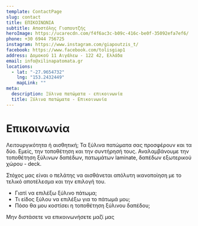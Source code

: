 ```yaml
---
template: ContactPage
slug: contact
title: ΕΠΙΚΟΙΝΩΝΙΑ
subtitle: Αποστόλης Γιαπουτζής
heroImage: https://ucarecdn.com/f4f6ac3c-b09c-416c-be0f-35092efa7ef6/
phone: +30 6944 756725
instagram: https://www.instagram.com/giapoutzis_t/
facebook: https://www.facebook.com/tolisgiap1
address: Δομοκού 11 Αιγάλεω - 122 42, Ελλάδα
email: info@xilinapatomata.gr
locations:
  - lat: "-27.9654732"
    lng: "153.2432449"
    mapLink: ""
meta:
  description: Ξύλινα πατώματα - επικοινωνία
  title: Ξύλινα πατώματα - Επικοινωνία
---
```

# Επικοινωνία

Λειτουργικότητα ή αισθητική; Τα ξύλινα πατώματα σας προσφέρουν και τα δύο. Εμείς, την τοποθέτηση και την συντήρησή τους. Αναλαμβάνουμε την τοποθέτηση ξύλινων δαπέδων, πατωμάτων laminate, δαπέδων εξωτερικού χώρου - deck.

Στόχος μας είναι ο πελάτης να αισθάνεται απόλυτη ικανοποίηση με το τελικό αποτέλεσμα και την επιλογή του.

* Γιατί να επιλέξω ξύλινο πάτωμα; 
* Τι είδος ξύλου να επιλέξω για το πάτωμά μου;
* Πόσο θα μου κοστίσει η τοποθέτηση ξύλινου δαπέδου;

Μην διστάσετε να επικοινωνήσετε μαζί μας
